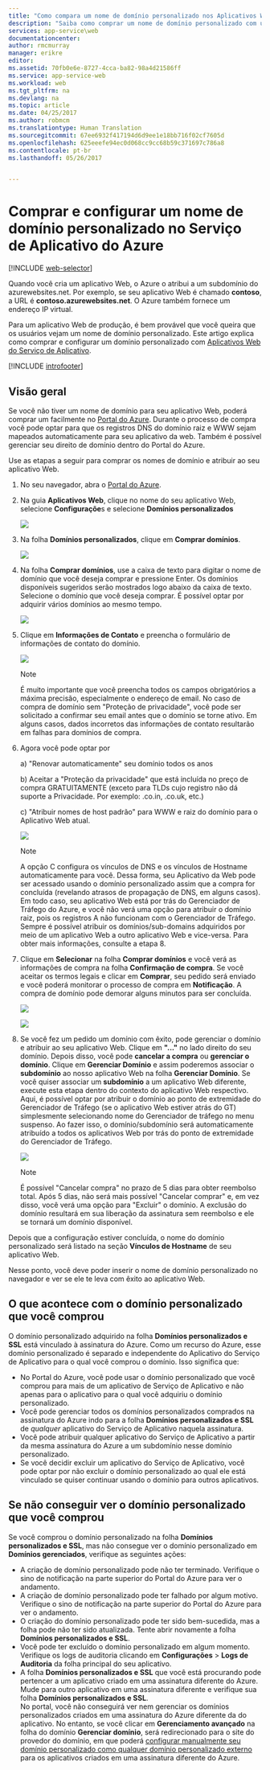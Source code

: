 ```yaml
---
title: "Como compara um nome de domínio personalizado nos Aplicativos Web do Serviço de Aplicativo do Azure"
description: "Saiba como comprar um nome de domínio personalizado com um aplicativo Web no Serviço de Aplicativo do Azure."
services: app-service\web
documentationcenter: 
author: rmcmurray
manager: erikre
editor: 
ms.assetid: 70fb0e6e-8727-4cca-ba82-98a4d21586ff
ms.service: app-service-web
ms.workload: web
ms.tgt_pltfrm: na
ms.devlang: na
ms.topic: article
ms.date: 04/25/2017
ms.author: robmcm
ms.translationtype: Human Translation
ms.sourcegitcommit: 67ee6932f417194d6d9ee1e18bb716f02cf7605d
ms.openlocfilehash: 625eeefe94ec0d068cc9cc68b59c371697c786a8
ms.contentlocale: pt-br
ms.lasthandoff: 05/26/2017


---
```

# <a name="buy-and-configure-a-custom-domain-name-in-azure-app-service"></a>Comprar e configurar um nome de domínio personalizado no Serviço de Aplicativo do Azure
[!INCLUDE [web-selector](../../includes/websites-custom-domain-selector.md)]

Quando você cria um aplicativo Web, o Azure o atribui a um subdomínio do azurewebsites.net. Por exemplo, se seu aplicativo Web é chamado **contoso**, a URL é **contoso.azurewebsites.net**. O Azure também fornece um endereço IP virtual.

Para um aplicativo Web de produção, é bem provável que você queira que os usuários vejam um nome de domínio personalizado. Este artigo explica como comprar e configurar um domínio personalizado com [Aplicativos Web do Serviço de Aplicativo](http://go.microsoft.com/fwlink/?LinkId=529714). 

[!INCLUDE [introfooter](../../includes/custom-dns-web-site-intro-notes.md)]

## <a name="overview"></a>Visão geral
Se você não tiver um nome de domínio para seu aplicativo Web, poderá comprar um facilmente no [Portal do Azure](https://portal.azure.com/). Durante o processo de compra você pode optar para que os registros DNS do domínio raiz e WWW sejam mapeados automaticamente para seu aplicativo da web. Também é possível gerenciar seu direito de domínio dentro do Portal do Azure.

Use as etapas a seguir para comprar os nomes de domínio e atribuir ao seu aplicativo Web.

1. No seu navegador, abra o [Portal do Azure](https://portal.azure.com/).
2. Na guia **Aplicativos Web**, clique no nome do seu aplicativo Web, selecione **Configuraçõe**s e selecione **Domínios personalizados**
   
    ![](./media/custom-dns-web-site-buydomains-web-app/dncmntask-cname-6.png)
3. Na folha **Domínios personalizados**, clique em **Comprar domínios**.
   
    ![](./media/custom-dns-web-site-buydomains-web-app/dncmntask-cname-buydomains-1.png)
4. Na folha **Comprar domínios**, use a caixa de texto para digitar o nome de domínio que você deseja comprar e pressione Enter. Os domínios disponíveis sugeridos serão mostrados logo abaixo da caixa de texto. Selecione o domínio que você deseja comprar. É possível optar por adquirir vários domínios ao mesmo tempo. 
   
   ![](./media/custom-dns-web-site-buydomains-web-app/dncmntask-cname-buydomains-2.png)
5. Clique em **Informações de Contato** e preencha o formulário de informações de contato do domínio.
   
   ![](./media/custom-dns-web-site-buydomains-web-app/dncmntask-cname-buydomains-3.png)
   
   > [!NOTE]
   > É muito importante que você preencha todos os campos obrigatórios a máxima precisão, especialmente o endereço de email. No caso de compra de domínio sem "Proteção de privacidade", você pode ser solicitado a confirmar seu email antes que o domínio se torne ativo. Em alguns casos, dados incorretos das informações de contato resultarão em falhas para domínios de compra. 
   > 
   > 
6. Agora você pode optar por
   
    a) "Renovar automaticamente" seu domínio todos os anos
   
    b) Aceitar a "Proteção da privacidade" que está incluída no preço de compra GRATUITAMENTE (exceto para TLDs cujo registro não dá suporte a Privacidade. Por exemplo: .co.in, .co.uk, etc.)  
   
    c) "Atribuir nomes de host padrão" para WWW e raiz do domínio para o Aplicativo Web atual. 
   
   ![](./media/custom-dns-web-site-buydomains-web-app/dncmntask-cname-buydomains-2.5.png)
   
   > [!NOTE]
   > A opção C configura os vínculos de DNS e os vínculos de Hostname automaticamente para você.  Dessa forma, seu Aplicativo da Web pode ser acessado usando o domínio personalizado assim que a compra for concluída (revelando atrasos de propagação de DNS, em alguns casos). Em todo caso, seu aplicativo Web está por trás do Gerenciador de Tráfego do Azure, e você não verá uma opção para atribuir o domínio raiz, pois os registros A não funcionam com o Gerenciador de Tráfego. Sempre é possível atribuir os domínios/sub-domains adquiridos por meio de um aplicativo Web a outro aplicativo Web e vice-versa. Para obter mais informações, consulte a etapa 8. 
   > 
   > 
7. Clique em **Selecionar** na folha **Comprar domínios** e você verá as informações de compra na folha **Confirmação de compra**. Se você aceitar os termos legais e clicar em **Comprar**, seu pedido será enviado e você poderá monitorar o processo de compra em **Notificação**. A compra de domínio pode demorar alguns minutos para ser concluída. 
   
   ![](./media/custom-dns-web-site-buydomains-web-app/dncmntask-cname-buydomains-4.png)
   
   ![](./media/custom-dns-web-site-buydomains-web-app/dncmntask-cname-buydomains-5.png)
8. Se você fez um pedido um domínio com êxito, pode gerenciar o domínio e atribuir ao seu aplicativo Web. Clique em **"..."** no lado direito do seu domínio. Depois disso, você pode **cancelar a compra** ou **gerenciar o domínio**. Clique em **Gerenciar Domínio** e assim poderemos associar o **subdomínio** ao nosso aplicativo Web na folha **Gerenciar Domínio**. Se você quiser associar um **subdomínio** a um aplicativo Web diferente, execute esta etapa dentro do contexto do aplicativo Web respectivo. Aqui, é possível optar por atribuir o domínio ao ponto de extremidade do Gerenciador de Tráfego (se o aplicativo Web estiver atrás do GT) simplesmente selecionando nome do Gerenciador de tráfego no menu suspenso. Ao fazer isso, o domínio/subdomínio será automaticamente atribuído a todos os aplicativos Web por trás do ponto de extremidade do Gerenciador de Tráfego. 
   
    ![](./media/custom-dns-web-site-buydomains-web-app/dncmntask-cname-buydomains-6.png)
   
   > [!NOTE]
   > É possível "Cancelar compra" no prazo de 5 dias para obter reembolso total. Após 5 dias, não será mais possível "Cancelar comprar" e, em vez disso, você verá uma opção para "Excluir" o domínio. A exclusão do domínio resultará em sua liberação da assinatura sem reembolso e ele se tornará um domínio disponível. 
   > 
   > 

Depois que a configuração estiver concluída, o nome do domínio personalizado será listado na seção **Vínculos de Hostname** de seu aplicativo Web.

Nesse ponto, você deve poder inserir o nome de domínio personalizado no navegador e ver se ele te leva com êxito ao aplicativo Web.

## <a name="what-happens-to-the-custom-domain-you-bought"></a>O que acontece com o domínio personalizado que você comprou
O domínio personalizado adquirido na folha **Domínios personalizados e SSL** está vinculado à assinatura do Azure. Como um recurso do Azure, esse domínio personalizado é separado e independente do Aplicativo do Serviço de Aplicativo para o qual você comprou o domínio. Isso significa que:

* No Portal do Azure, você pode usar o domínio personalizado que você comprou para mais de um aplicativo de Serviço de Aplicativo e não apenas para o aplicativo para o qual você adquiriu o domínio personalizado. 
* Você pode gerenciar todos os domínios personalizados comprados na assinatura do Azure indo para a folha **Domínios personalizados e SSL** de *qualquer* aplicativo do Serviço de Aplicativo naquela assinatura.
* Você pode atribuir qualquer aplicativo do Serviço de Aplicativo a partir da mesma assinatura do Azure a um subdomínio nesse domínio personalizado.
* Se você decidir excluir um aplicativo do Serviço de Aplicativo, você pode optar por não excluir o domínio personalizado ao qual ele está vinculado se quiser continuar usando o domínio para outros aplicativos.

## <a name="if-you-cant-see-the-custom-domain-you-bought"></a>Se não conseguir ver o domínio personalizado que você comprou
Se você comprou o domínio personalizado na folha **Domínios personalizados e SSL**, mas não consegue ver o domínio personalizado em **Domínios gerenciados**, verifique as seguintes ações:

* A criação de domínio personalizado pode não ter terminado. Verifique o sino de notificação na parte superior do Portal do Azure para ver o andamento.
* A criação de domínio personalizado pode ter falhado por algum motivo. Verifique o sino de notificação na parte superior do Portal do Azure para ver o andamento.
* O criação do domínio personalizado pode ter sido bem-sucedida, mas a folha pode não ter sido atualizada. Tente abrir novamente a folha **Domínios personalizados e SSL**.
* Você pode ter excluído o domínio personalizado em algum momento. Verifique os logs de auditoria clicando em **Configurações** > **Logs de Auditoria** da folha principal do seu aplicativo. 
* A folha **Domínios personalizados e SSL** que você está procurando pode pertencer a um aplicativo criado em uma assinatura diferente do Azure. Mude para outro aplicativo em uma assinatura diferente e verifique sua folha **Domínios personalizados e SSL**.  
    No portal, você não conseguirá ver nem gerenciar os domínios personalizados criados em uma assinatura do Azure diferente da do aplicativo. No entanto, se você clicar em **Gerenciamento avançado** na folha do domínio **Gerenciar domínio**, será redirecionado para o site do provedor do domínio, em que poderá   [configurar manualmente seu domínio personalizado como qualquer domínio personalizado externo](app-service-web-tutorial-custom-domain.md) 
   para os aplicativos criados em uma assinatura diferente do Azure. 


